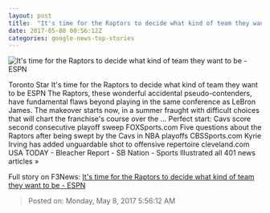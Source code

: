 ```yaml
---
layout: post
title:  "It's time for the Raptors to decide what kind of team they want to be - ESPN"
date: 2017-05-08 00:56:12Z
categories: google-news-top-stories
---
```


![It's time for the Raptors to decide what kind of team they want to be - ESPN](http://a4.espncdn.com/combiner/i?img=%2Fphoto%2F2016%2F0515%2Fr83581_1296x729_16%2D9.jpg)

Toronto Star It's time for the Raptors to decide what kind of team they want to be ESPN The Raptors, these wonderful accidental pseudo-contenders, have fundamental flaws beyond playing in the same conference as LeBron James. The makeover starts now, in a summer fraught with difficult choices that will chart the franchise's course over the ... Perfect start: Cavs score second consecutive playoff sweep FOXSports.com Five questions about the Raptors after being swept by the Cavs in NBA playoffs CBSSports.com Kyrie Irving has added unguardable shot to offensive repertoire cleveland.com USA TODAY - Bleacher Report - SB Nation - Sports Illustrated all 401 news articles »


Full story on F3News: [It's time for the Raptors to decide what kind of team they want to be - ESPN](http://www.f3nws.com/n/gsWQpF)

> Posted on: Monday, May 8, 2017 5:56:12 AM
